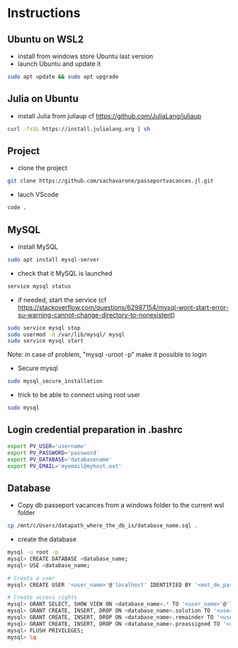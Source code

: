# Instructions

## Ubuntu on WSL2
* install from windows store Ubuntu last version
* launch Ubuntu and update it
```bash
sudo apt update && sudo apt upgrade
```

## Julia on Ubuntu
* install Julia from juliaup
 cf https://github.com/JuliaLang/juliaup
```bash
curl -fsSL https://install.julialang.org | sh
```

## Project
* clone the project
```bash
git clone https://github.com/sachavarone/passeportvacances.jl.git
```
* lauch VScode
```bash
code .
```

## MySQL
* install MySQL
```bash
sudo apt install mysql-server
```
* check that it MySQL is launched
```bash
service mysql status
```
* if needed, start the service 
(cf  https://stackoverflow.com/questions/62987154/mysql-wont-start-error-su-warning-cannot-change-directory-to-nonexistent)
```bash
sudo service mysql stop
sudo usermod -d /var/lib/mysql/ mysql
sudo service mysql start
```
Note: in case of problem, "mysql -uroot -p" make it possible to login
* Secure mysql
```bash
sudo mysql_secure_installation
```
* trick to be able to connect using root user
```bash
sudo mysql
```

## Login credential preparation in .bashrc
```bash
export PV_USER='username'
export PV_PASSWORD='password'
export PV_DATABASE='databasename'
export PV_EMAIL='myemail@myhost.ext'
```

## Database
* Copy db passeport vacances from a windows folder to the current wsl folder
```bash
cp /mnt/c/Users/datapath_where_the_db_is/database_name.sql .
```
* create the database
```bash
mysql -u root -p
mysql> CREATE DATABASE <database_name;
mysql> USE <database_name;

# Creata a user
mysql> CREATE USER '<user_name>'@'localhost' IDENTIFIED BY '<mot_de_passe_complexe>';

# Create access rights
mysql> GRANT SELECT, SHOW VIEW ON <database_name>.* TO '<user_name>'@'localhost';
mysql> GRANT CREATE, INSERT, DROP ON <database_name>.solution TO '<user_name>'@'localhost';
mysql> GRANT CREATE, INSERT, DROP ON <database_name>.remainder TO '<user_name>'@'localhost';
mysql> GRANT CREATE, INSERT, DROP ON <database_name>.preassigned TO '<user_name>'@'localhost';
mysql> FLUSH PRIVILEGES;
mysql> \q
```